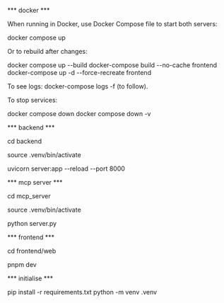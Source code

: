 
*** docker ***

When running in Docker, use Docker Compose file to start both servers:

docker compose up

Or to rebuild after changes:

docker compose up --build
docker-compose build --no-cache frontend
docker-compose up -d --force-recreate frontend

To see logs:
docker-compose logs -f (to follow).

To stop services:

docker compose down 
docker compose down -v


*** backend ***

cd backend

source .venv/bin/activate

uvicorn server:app --reload --port 8000


*** mcp server ***

cd mcp_server

source .venv/bin/activate

python server.py


*** frontend ***

cd frontend/web

pnpm dev


*** initialise ***

pip install -r requirements.txt
python -m venv .venv